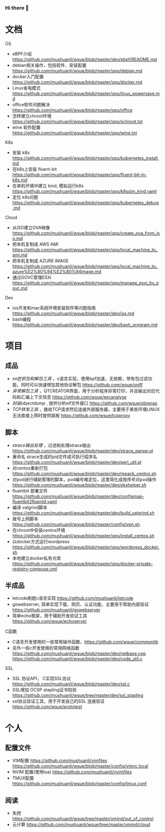### Hi there 👋

<!--
**mushuanli/mushuanli** is a ✨ _special_ ✨ repository because its `README.md` (this file) appears on your GitHub profile.

Here are some ideas to get you started:

- 🔭 I’m currently working on ...
- 🌱 I’m currently learning ...
- 👯 I’m looking to collaborate on ...
- 🤔 I’m looking for help with ...
- 💬 Ask me about ...
- 📫 How to reach me: ...
- 😄 Pronouns: ...
- ⚡ Fun fact: ...
-->

# 文档
OS
* eBPF介绍 https://github.com/mushuanli/wsue/blob/master/dev/ebpf/README.md
* debian相关操作，包括软件、安装配置 https://github.com/mushuanli/wsue/blob/master/ops/debian.md
* docker入门配置 https://github.com/mushuanli/wsue/blob/master/ops/docker.md
* Linux省电模式 https://github.com/mushuanli/wsue/blob/master/ops/linux_powersave.md
* office软件问题解决 https://github.com/mushuanli/wsue/blob/master/ops/office
* 怎样建立chroot环境 https://github.com/mushuanli/wsue/blob/master/ops/schroot.txt
* wine 软件配置 https://github.com/mushuanli/wsue/blob/master/ops/wine.txt

K8s
* 安装 k8s https://github.com/mushuanli/wsue/blob/master/ops/kubernetes_install.md
* 在k8s上安装 fluent-bit https://github.com/mushuanli/wsue/blob/master/ops/fluent-bit-in-k8s.md
* 在单机环境中建立 kind, 模拟运行k8s https://github.com/mushuanli/wsue/blob/master/ops/k8ssim_kind.yaml
* 定位 k8s问题 https://github.com/mushuanli/wsue/blob/master/ops/kubernetes_debug.md


Cloud
* 从ISO建立OVA映像  https://github.com/mushuanli/wsue/blob/master/ops/create_ova_from_iso.md
* 把本机复制成 AWS AMI https://github.com/mushuanli/wsue/blob/master/ops/local_machine_to_ami.md
* 把本机复制成 AZURE IMAGE https://github.com/mushuanli/wsue/blob/master/ops/local_machine_to_azure%E2%80%94%E2%80%94image.md
* 通过GOVC管理ESXi https://github.com/mushuanli/wsue/blob/master/ops/manage_esxi_by_govc.md


Dev
* ios开发和mac系统环境安装软件等问题指南 https://github.com/mushuanli/wsue/blob/master/dev/ios.md
* bash编程 https://github.com/mushuanli/wsue/blob/master/dev/bash_program.md

# 项目
## 成品
* *sniff抓包和解包工具* ，c语言实现，使用bpf加速，无依赖，带有包过滤功能，同时可以快速增加其他协议解包 https://github.com/wsue/sniff
* *异常解包工具* ，QTCREATOR界面，用于分析程序异常打印，并且输出对应代码和汇编上下文信息 https://github.com/wsue/excanalyse
* *封装objectdump* , 提供分析elf文件接口 https://github.com/wsue/objwrap
* *TCP转发工具* ，接收TCP请求然后连接外部服务器，主要用于某些环境LINUX无法直接上网时提供跳板 https://github.com/wsue/tcpproxy

## 脚本
* *strace输出处理*  ，过滤和处理strace输出   https://github.com/mushuanli/wsue/blob/master/dev/strace_parser.pl
* 重命名 strace生成的pid文件成可执行程序名 https://github.com/mushuanli/wsue/blob/master/dev/perl_util.pl
* 对centos重新打包  https://github.com/mushuanli/wsue/blob/master/dev/repack_centos.sh
* 对pod进行辅助管理的脚本，pod编号难定位，这里简化成按序号对pod操作 https://github.com/mushuanli/wsue/blob/master/dev/ekshelper.sh
* fluentbit 部署文件 https://github.com/mushuanli/wsue/blob/master/dev/configmap-fluentbit2fluentd.yaml
* 编译 valgrind脚本  https://github.com/mushuanli/wsue/blob/master/dev/build_valgrind.sh
* 拨号上网脚本  https://github.com/mushuanli/wsue/blob/master/config/vpn.sh
* 在chroot中安装centos环境 https://github.com/mushuanli/wsue/blob/master/ops/install_centos.sh
* 以docker方式运行wordpress https://github.com/mushuanli/wsue/blob/master/ops/wordpress_docker.sh
* 本地建立docker私有仓库 https://github.com/mushuanli/wsue/blob/master/ops/docker-private-registry-compose.yml

## 半成品
* letcode刷题c语言实现 https://github.com/mushuanli/letcode
* gowebserver, 简单实现下载、网页、认证功能，主要用于帮助内部验证 https://github.com/mushuanli/gowebserver
* 简单echo框架，用于辅助开发验证工具 https://github.com/wsue/echoserver

C函数
* C语言开发使用的一些常用操作函数，https://github.com/wsue/commonlib 
* 另外一些c开发使用的常用网络函数 https://github.com/mushuanli/wsue/blob/master/dev/netbase.cpp https://github.com/mushuanli/wsue/blob/master/dev/code_util.c

SSL
* SSL 协议API， C实现SSL协议 https://github.com/mushuanli/wsue/blob/master/dev/ssl.c
* SSL增加 OCSP stapling证书校验 https://github.com/mushuanli/wsue/tree/master/dev/ssl_stapling
* ssl协议验证工具，用于开发自己的SSL 连接验证 https://github.com/wsue/prototest

# 个人
## 配置文件
* VIM配置 https://github.com/mushuanli/vimfiles https://github.com/mushuanli/wsue/blob/master/config/vimrc.local
* NVIM 配置(使用lua) https://github.com/mushuanli/nvimfiles
* TMUX配置 https://github.com/mushuanli/wsue/blob/master/config/tmux.conf

## 阅读
* 失控 https://github.com/mushuanli/wsue/tree/master/xmind/out_of_control
* 云计算 https://github.com/mushuanli/wsue/tree/master/xmind/cloud

